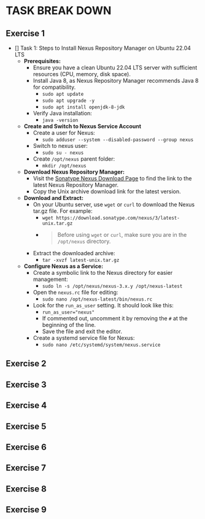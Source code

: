 # TASK BREAK DOWN

## Exercise 1

- [] Task 1: Steps to Install Nexus Repository Manager on Ubuntu 22.04 LTS
  - **Prerequisites:**
    - Ensure you have a clean Ubuntu 22.04 LTS server with sufficient resources (CPU, memory, disk space).
    - Install Java 8, as Nexus Repository Manager recommends Java 8 for compatibility.
      - `sudo apt update`
      - `sudo apt upgrade -y`
      - `sudo apt install openjdk-8-jdk`
    - Verify Java installation:
      - `java -version`
  - **Create and Switch to Nexus Service Account**
    - Create a user for Nexus:
      - `sudo adduser --system --disabled-password --group nexus`
    - Switch to nexus user:
      - `sudo su - nexus`
    - Create `/opt/nexus` parent folder:
      - `mkdir /opt/nexus`
  - **Download Nexus Repository Manager:**
    - Visit the [Sonatype Nexus Download Page](https://help.sonatype.com/repomanager3/product-information/download) to find the link to the latest Nexus Repository Manager.
    - Copy the Unix archive download link for the latest version.
  - **Download and Extract:**
    - On your Ubuntu server, use `wget` or `curl` to download the Nexus tar.gz file. For example:
      - `wget https://download.sonatype.com/nexus/3/latest-unix.tar.gz`
      - > Before using `wget` or `curl`, make sure you are in the `/opt/nexus` directory.
    - Extract the downloaded archive:
      - `tar -xvzf latest-unix.tar.gz`
  - **Configure Nexus as a Service:**
    - Create a symbolic link to the Nexus directory for easier management:
      - `sudo ln -s /opt/nexus/nexus-3.x.y /opt/nexus-latest`
    - Open the `nexus.rc` file for editing:
      - `sudo nano /opt/nexus-latest/bin/nexus.rc`
    - Look for the `run_as_user` setting. It should look like this:
      - `run_as_user="nexus"`
      - If commented out, uncomment it by removing the `#` at the beginning of the line.
      - Save the file and exit the editor.
    - Create a systemd service file for Nexus:
      - `sudo nano /etc/systemd/system/nexus.service`

## Exercise 2

## Exercise 3

## Exercise 4

## Exercise 5

## Exercise 6

## Exercise 7

## Exercise 8

## Exercise 9
